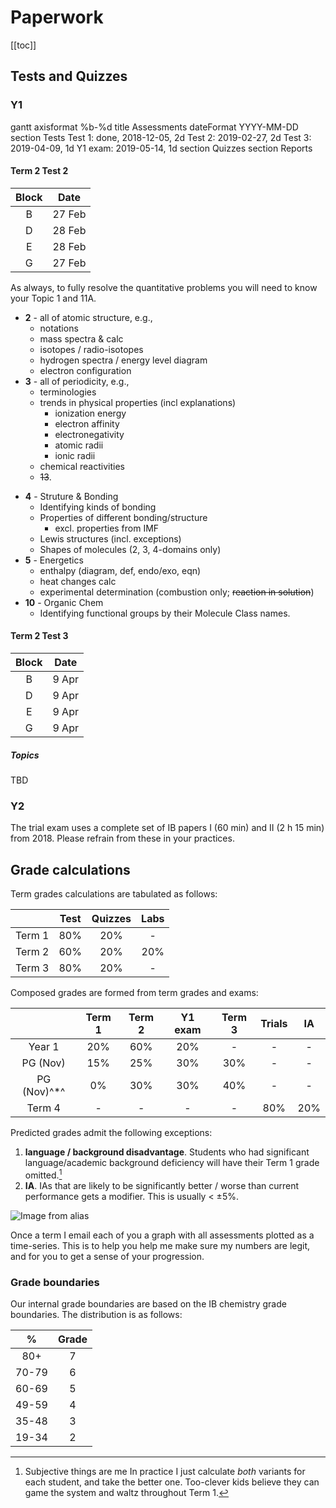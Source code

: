 # Paperwork

[[toc]]

## Tests and Quizzes

### Y1
<mermaid>
gantt
    axisformat %b-%d
    title Assessments
    dateFormat  YYYY-MM-DD
    section Tests
    Test 1: done, 2018-12-05, 2d
    Test 2: 2019-02-27, 2d
    Test 3: 2019-04-09, 1d
    Y1 exam: 2019-05-14, 1d
    section Quizzes
    section Reports
</mermaid>

#### Term 2 Test 2

<el-row>

<el-col :span="8">

| Block |  Date  |
|:-----:|:------:|
|   B   | 27 Feb |
|   D   | 28 Feb |
|   E   | 28 Feb |
|   G   | 27 Feb |

As always, to fully resolve the quantitative problems you will need to know your Topic 1 and 11A.

</el-col>

<el-col :span="8">

* **2** - all of atomic structure, e.g.,
  * notations <Chem formula="^M_ZX^{y+}_{n}" inline />
  * mass spectra & calc
  * isotopes / radio-isotopes
  * hydrogen spectra / energy level diagram
  * electron configuration
* **3** - all of periodicity, e.g.,
  * terminologies
  * trends in physical properties (incl explanations)
    * ionization energy
    * electron affinity
    * electronegativity
    * atomic radii
    * ionic radii
  * chemical reactivities
  * ~~13~~.

</el-col>

<el-col :span="8">

* **4** - Struture & Bonding
  * Identifying kinds of bonding
  * Properties of different bonding/structure
    * excl. properties from IMF
  * Lewis structures (incl. exceptions)
  * Shapes of molecules (2, 3, 4-domains only)
* **5** - Energetics
  * enthalpy (diagram, def, endo/exo, eqn)
  * heat changes calc
  * experimental determination (combustion only; ~~reaction in solution~~)
* **10** - Organic Chem
  * Identifying functional groups by their Molecule Class names.

</el-col>

</el-row>

#### Term 2 Test 3

<el-row>

<el-col :span="8">

| Block | Date  |
|:-----:|:-----:|
|   B   | 9 Apr |
|   D   | 9 Apr |
|   E   | 9 Apr |
|   G   | 9 Apr |

</el-col>

<el-col :span="8">

##### Topics

TBD

</el-col>

</el-row>

### Y2

The trial exam uses a complete set of IB papers I (60 min) and II (2 h 15 min) from 2018.  Please refrain from these in your practices.

## Grade calculations

Term grades calculations are tabulated as follows:

<center>

|        | Test | Quizzes | Labs |
|:------:|:----:|:-------:|:----:|
| Term 1 | 80%  |   20%   |  -   |
| Term 2 | 60%  |   20%   | 20%  |
| Term 3 | 80%  |   20%   |  -   |

</center>

Composed grades are formed from term grades and exams:

<center>

|        | Term 1 | Term 2 | Y1 exam | Term 3 | Trials | IA  |
|:------:|:------:|:------:|:-------:|:------:|:------:|:---:|
| Year 1 |  20%   |  60%   |   20%   |   -    |   -    |  -  |
|PG (Nov)|  15%   |   25%  |   30%   |   30%  |   -    |  -  |
|PG (Nov)^*^|  0% |   30%  |   30%   |   40%  |   -    |  -  |
| Term 4 |   -    |   -    |    -    |   -    |  80%   | 20% |

</center>

Predicted grades admit the following exceptions:

1. **language / background disadvantage**.  Students who had significant language/academic background deficiency will have their Term 1 grade omitted.[^calc]
2. **IA**.  IAs that are likely to be significantly better / worse than current performance gets a modifier.  This is usually < ±5%.

[^calc]: Subjective things are me  In practice I just calculate *both* variants for each student, and take the better one.  Too-clever kids believe they can game the system and waltz throughout Term 1.

![Image from alias](@alias/gradegraph.png)

Once a term I email each of you a graph with all assessments plotted as a time-series.  This is to help you help me make sure my numbers are legit, and for you to get a sense of your progression.

### Grade boundaries

Our internal grade boundaries are based on the IB chemistry grade boundaries.  The distribution is as follows:

<center>

|   %   | Grade |
|:-----:|:-----:|
| 80+   |   7   |
| 70-79 |   6   |
| 60-69 |   5   |
| 49-59 |   4   |
| 35-48 |   3   |
| 19-34 |   2   |

</center>